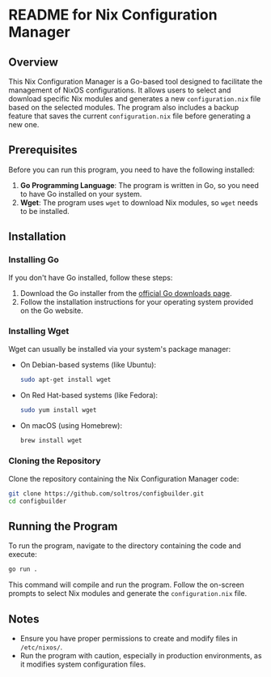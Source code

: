
# README for Nix Configuration Manager

## Overview

This Nix Configuration Manager is a Go-based tool designed to facilitate the management of NixOS configurations. It allows users to select and download specific Nix modules and generates a new `configuration.nix` file based on the selected modules. The program also includes a backup feature that saves the current `configuration.nix` file before generating a new one.

## Prerequisites

Before you can run this program, you need to have the following installed:

1. **Go Programming Language**: The program is written in Go, so you need to have Go installed on your system.
2. **Wget**: The program uses `wget` to download Nix modules, so `wget` needs to be installed.

## Installation

### Installing Go

If you don't have Go installed, follow these steps:

1. Download the Go installer from the [official Go downloads page](https://golang.org/dl/).
2. Follow the installation instructions for your operating system provided on the Go website.

### Installing Wget

Wget can usually be installed via your system's package manager:

- On Debian-based systems (like Ubuntu):
  ```sh
  sudo apt-get install wget
  ```

- On Red Hat-based systems (like Fedora):
  ```sh
  sudo yum install wget
  ```

- On macOS (using Homebrew):
  ```sh
  brew install wget
  ```

### Cloning the Repository

Clone the repository containing the Nix Configuration Manager code:

```sh
git clone https://github.com/soltros/configbuilder.git
cd configbuilder
```



## Running the Program

To run the program, navigate to the directory containing the code and execute:

```sh
go run .
```

This command will compile and run the program. Follow the on-screen prompts to select Nix modules and generate the `configuration.nix` file.

## Notes

- Ensure you have proper permissions to create and modify files in `/etc/nixos/`.
- Run the program with caution, especially in production environments, as it modifies system configuration files.
